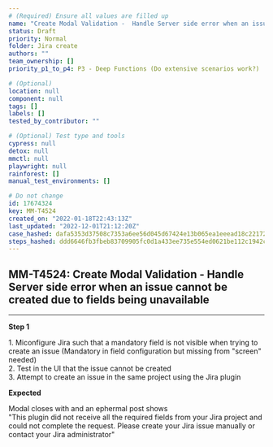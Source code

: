 ```yaml
---
# (Required) Ensure all values are filled up
name: "Create Modal Validation -  Handle Server side error when an issue cannot be created due to fields being unavailable"
status: Draft
priority: Normal
folder: Jira create
authors: ""
team_ownership: []
priority_p1_to_p4: P3 - Deep Functions (Do extensive scenarios work?)

# (Optional)
location: null
component: null
tags: []
labels: []
tested_by_contributor: ""

# (Optional) Test type and tools
cypress: null
detox: null
mmctl: null
playwright: null
rainforest: []
manual_test_environments: []

# Do not change
id: 17674324
key: MM-T4524
created_on: "2022-01-18T22:43:13Z"
last_updated: "2022-12-01T21:12:20Z"
case_hashed: dafa5353d37508c7353a6ee56d045d67424e13b065ea1eeead18c2217215bb1c1945c81d8388b724bff184d87539787b
steps_hashed: ddd6646fb3fbeb83709905fc0d1a433ee735e554ed0621be112c1942c110ac49a984816215eeba15cd5f0dff58758f60
---
```


<!-- (Auto-generated) Based on frontmatter's "key" and "name" -->

## MM-T4524: Create Modal Validation - Handle Server side error when an issue cannot be created due to fields being unavailable

---

**Step 1**

1\. Miconfigure Jira such that a mandatory field is not visible when trying to create an issue (Mandatory in field configuration but missing from "screen" needed)\
2\. Test in the UI that the issue cannot be created\
3\. Attempt to create an issue in the same project using the Jira plugin

**Expected**

Modal closes with and an ephermal post shows\
"This plugin did not receive all the required fields from your Jira project and could not complete the request. Please create your Jira issue manually or contact your Jira administrator"
